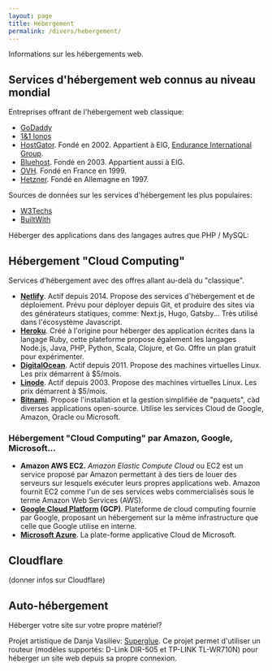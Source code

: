 ```yaml
---
layout: page
title: Hébergement
permalink: /divers/hebergement/
---
```


Informations sur les hébergements web.

## Services d'hébergement web connus au niveau mondial

Entreprises offrant de l'hébergement web classique:

- [GoDaddy](https://godaddy.com/)
- [1&1 Ionos](https://www.ionos.com/)
- [HostGator](https://www.hostgator.com/). Fondé en 2002. Appartient à EIG, [Endurance International Group](https://www.endurance.com/).
- [Bluehost](https://www.bluehost.com/). Fondé en 2003. Appartient aussi à EIG.
- [OVH](https://www.ovh.com/). Fondé en France en 1999.
- [Hetzner](https://www.hetzner.com/). Fondé en Allemagne en 1997.

Sources de données sur les services d'hébergement les plus populaires:
- [W3Techs](https://w3techs.com/technologies/overview/web_hosting)
- [BuiltWith](https://trends.builtwith.com/hosting)

Héberger des applications dans des langages autres que PHP / MySQL:

## Hébergement "Cloud Computing"

 Services d'hébergement avec des offres allant au-delà du "classique".

- **[Netlify](https://www.netlify.com/)**. Actif depuis 2014. Propose des services d'hébergement et de déploiement. Prévu pour déployer depuis Git, et produire des sites via des générateurs statiques, comme: Next.js, Hugo, Gatsby... Très utilisé dans l'écosystème Javascript.
- **[Heroku](https://www.heroku.com/)**. Créé à l'origine pour héberger des application écrites dans la langage Ruby, cette plateforme propose également les langages Node.js, Java, PHP, Python, Scala, Clojure, et Go. Offre un plan gratuit pour expérimenter.
- **[DigitalOcean](https://www.digitalocean.com/)**. Actif depuis 2011. Propose des machines virtuelles Linux. Les prix démarrent à $5/mois.
- **[Linode](https://www.linode.com/)**. Actif depuis 2003. Propose des machines virtuelles Linux. Les prix démarrent à $5/mois.
- **[Bitnami](https://bitnami.com/)**. Propose l'installation et la gestion simplifiée de "paquets", càd diverses applications open-source. Utilise les services Cloud de Google, Amazon, Oracle ou Microsoft.

### Hébergement "Cloud Computing" par Amazon, Google, Microsoft... 

- **Amazon AWS EC2.** *Amazon Elastic Compute Cloud* ou EC2 est un service proposé par Amazon permettant à des tiers de louer des serveurs sur lesquels exécuter leurs propres applications web. Amazon fournit EC2 comme l'un de ses services webs commercialisés sous le terme Amazon Web Services (AWS).
- **[Google Cloud Platform](https://cloud.google.com/) (GCP)**. Plateforme de cloud computing fournie par Google, proposant un hébergement sur la même infrastructure que celle que Google utilise en interne.
- **[Microsoft Azure](http://azure.microsoft.com/)**. La plate-forme applicative Cloud de Microsoft. 

## Cloudflare

(donner infos sur Cloudflare)

## Auto-hébergement

Héberger votre site sur votre propre matériel?

Projet artistique de Danja Vasiliev: [Superglue](https://superglue.it/buy/). Ce projet permet d'utiliser un routeur (modèles supportés:  D-Link DIR-505 et TP-LINK TL-WR710N) pour héberger un site web depuis sa propre connexion.